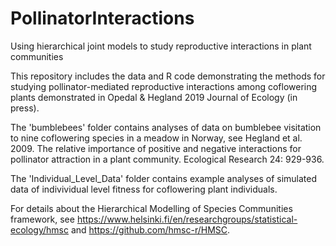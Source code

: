 # PollinatorInteractions
Using hierarchical joint models to study reproductive interactions in plant communities

This repository includes the data and R code demonstrating the methods for studying pollinator-mediated reproductive interactions among coflowering plants demonstrated in Opedal & Hegland 2019 Journal of Ecology (in press).

The 'bumblebees' folder contains analyses of data on bumblebee visitation to nine coflowering species in a meadow in Norway, see Hegland et al. 2009. The relative importance of positive and negative interactions for pollinator attraction in a plant community. Ecological Research 24: 929-936.

The 'Individual_Level_Data' folder contains example analyses of simulated data of indivividual level fitness for coflowering plant individuals.

For details about the Hierarchical Modelling of Species Communities framework, see https://www.helsinki.fi/en/researchgroups/statistical-ecology/hmsc and https://github.com/hmsc-r/HMSC.
